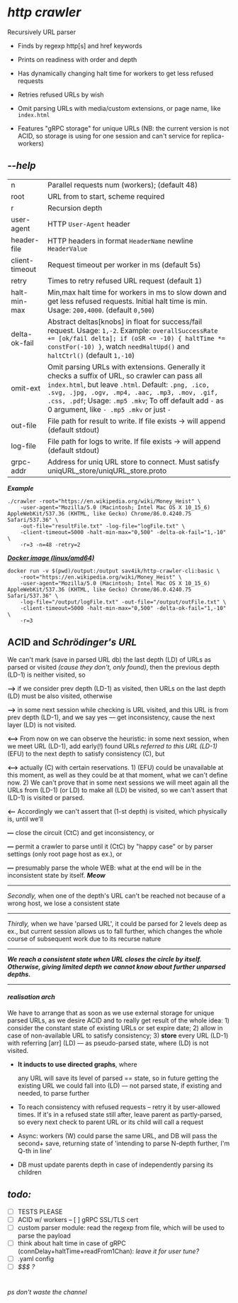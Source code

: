 # *http crawler*

Recursively URL parser

* Finds by regexp http[s] and href keywords

* Prints on readiness with order and depth

* Has dynamically changing halt time for workers to get less refused requests 

* Retries refused URLs by wish

* Omit parsing URLs with media/custom extensions, or page name, like `index.html`

* Features "gRPC storage" for unique URLs (NB: the current version is not ACID, so storage is using for one session and can't service for replica-workers)

## *--help*

|  |  |
|-|-|
| n | Parallel requests num (workers); (default 48) |
| root | URL from to start, scheme required |
| r | Recursion depth |
| user-agent | HTTP `User-Agent` header |
| header-file | HTTP headers in format `HeaderName` newline `HeaderValue` |
| client-timeout | Request timeout per worker in ms (default 5s) |
| retry | Times to retry refused URL request (default 1) |
| halt-min-max | Min,max halt time for workers in ms to slow down and get less refused requests. Initial halt time is min. Usage: `200,4000`. (default `0,500`) |
| delta-ok-fail | Abstract deltas[knobs] in float for success/fail request. Usage: `1,-2`. Example: `overallSuccessRate += [ok/fail delta]; if (oSR <= -10) { haltTime *= constFor(-10) }`, watch `needHaltUpd()` and `haltCtrl()` (default `1,-10`) |
| omit-ext | Omit parsing URLs with extensions. Generally it checks a suffix of URL, so crawler can pass all `index.html`, but leave `.html`. Default: `.png, .ico, .svg, .jpg, .ogv, .mp4, .aac, .mp3, .mov, .gif, .css, .pdf`; Usage: `.mp5 .mkv`; To off default add `-` as 0 argument, like `- .mp5 .mkv` or just `-` |
| out-file | File path for result to write. If file exists -> will append (default stdout) |
| log-file | File path for logs to write. If file exists -> will append (default stdout) |
| grpc-addr | Address for uniq URL store to connect. Must satisfy uniqURL_store/uniqURL_store.proto |

***Example***
```
./crawler -root="https://en.wikipedia.org/wiki/Money_Heist" \ 
    -user-agent="Mozilla/5.0 (Macintosh; Intel Mac OS X 10_15_6) AppleWebKit/537.36 (KHTML, like Gecko) Chrome/86.0.4240.75 Safari/537.36" \
    -out-file="resultFile.txt" -log-file="logFile.txt" \
    -client-timeout=5000 -halt-min-max="0,500" -delta-ok-fail="1,-10" \
    -r=3 -n=48 -retry=2
```

[***Docker image (linux/amd64)***](https://hub.docker.com/r/sav4ik/http-crawler-cli)
```
docker run -v $(pwd)/output:/output sav4ik/http-crawler-cli:basic \
    -root="https://en.wikipedia.org/wiki/Money_Heist" \
    -user-agent="Mozilla/5.0 (Macintosh; Intel Mac OS X 10_15_6) AppleWebKit/537.36 (KHTML, like Gecko) Chrome/86.0.4240.75 Safari/537.36" \
    -log-file="/output/logFile.txt" -out-file="/output/outFile.txt" \
    -client-timeout=5000 -halt-min-max="0,500" -delta-ok-fail="1,-10" \
    -r=3
```
## A*C*ID and *Schrödinger's URL*

We can't mark (save in parsed URL db) the last depth (LD) of URLs as parsed or visited *(cause they don't, only found)*, then the previous depth (LD-1) is neither visited, so 

**––>** if we consider prev depth (LD-1) as visited, then URLs on the last depth (LD) must be also visited, otherwise

**––>** in some next session while checking is URL visited, and this URL is from prev depth (LD-1), and we say yes –– get inconsistency, cause the next layer (LD) is not visited.

**<––>** From now on we can observe the heuristic: in some next session, when we meet URL (LD-1), add early(!) found URLs *referred to this URL (LD-1)* (EFU) to the next depth to satisfy consistency (C), but

**<––>** actually (C) with certain reservations. 1) (EFU) could be unavailable at this moment, as well as they could be at that moment, what we can't define now. 2) We can't prove that in some next sessions we will meet again all the URLs from (LD-1) (or LD) to make all (LD) be visited, so we can't assert that (LD-1) is visited or parsed.  

**<––** Accordingly we can't assert that (1-st depth) is visited, which physically is, until we'll

**––** close the circuit (CtC) and get inconsistency, or

**––** permit a crawler to parse until it (CtC) by "happy case" or by parser settings (only root page host as ex.), or

**––** presumably parse the whole WEB: what at the end will be in the inconsistent state by itself. ***Meow***
___
*Secondly,* when one of the depth's URL can't be reached not because of a wrong host, we lose a consistent state
___
*Thirdly,* when we have 'parsed URL', it could be parsed for 2 levels deep as ex., but current session allows us to fall further, which changes the whole course of subsequent work due to its recurse nature 
___
***We reach a consistent state when URL closes the circle by itself. Otherwise, giving limited depth we cannot know about further unparsed depths.*** 
___
#### *realisation arch*

We have to arrange that as soon as we use external storage for unique parsed URLs, as we desire ACID and to really get result of the whole idea: 1) consider the constant state of existing URLs or set expire date; 2) allow in case of non-available URL to satisfy consistency; 3) **store** every URL (LD-1) with referring [arr] (LD) –– as pseudo-parsed state, where (LD) is not visited.

* **It inducts to use directed graphs**, where

    any URL will save its level of parsed == state, so in future getting the existing URL we could fall into (LD) –– not parsed state, if existing and needed, to parse further
    
* To reach consistency with refused requests – retry it by user-allowed times. If it's in a refused state still after, leave parent as partly-parsed, so every next check to parent URL or its child will call a request
  
* Async: workers (W) could parse the same URL, and DB will pass the second+ save, returning state of 'intending to parse N-depth further, I'm Q-th in line'   
 
* DB must update parents depth in case of independently parsing its children


## *todo:*
- [ ] TESTS PLEASE
- [ ] ACID w/ workers
– [ ] gRPC SSL/TLS cert
- [ ] custom parser module: read the regexp from file, which will be used to parse the payload
- [ ] think about halt time in case of gRPC (connDelay+haltTime+readFrom1Chan): *leave it for user tune?*
- [ ] .yaml config
- [ ] *$$$ ?*

#
*ps don't waste the channel*

